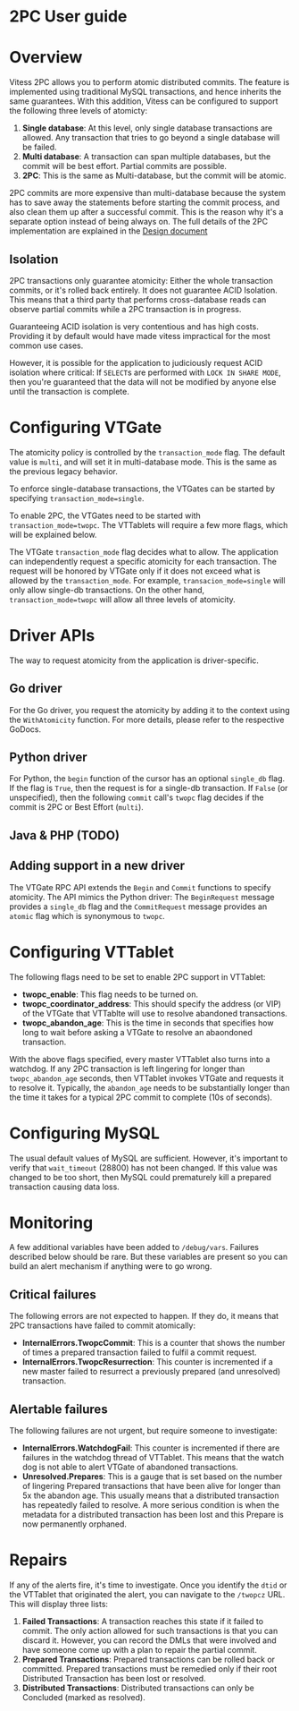 # 2PC User guide

# Overview

Vitess 2PC allows you to perform atomic distributed commits. The feature is implemented using traditional MySQL transactions, and hence inherits the same guarantees. With this addition, Vitess can be configured to support the following three levels of atomicty:

1. **Single database**: At this level, only single database transactions are allowed. Any transaction that tries to go beyond a single database will be failed.
2. **Multi database**: A transaction can span multiple databases, but the commit will be best effort. Partial commits are possible.
3. **2PC**: This is the same as Multi-database, but the commit will be atomic.

2PC commits are more expensive than multi-database because the system has to save away the statements before starting the commit process, and also clean them up after a successful commit. This is the reason why it's a separate option instead of being always on. The full details of the 2PC implementation are explained in the [Design document](/user-guide/twopc-phase-commit-design.html)

## Isolation

2PC transactions only guarantee atomicity: Either the whole transaction commits, or it's rolled back entirely. It does not guarantee ACID Isolation. This means that a third party that performs cross-database reads can observe partial commits while a 2PC transaction is in progress.

Guaranteeing ACID isolation is very contentious and has high costs. Providing it by default would have made vitess impractical for the most common use cases.

However, it is possible for the application to judiciously request ACID isolation where critical: If `SELECT`s are performed with `LOCK IN SHARE MODE`, then you're guaranteed that the data will not be modified by anyone else until the transaction is complete.

# Configuring VTGate

The atomicity policy is controlled by the `transaction_mode` flag. The default value is `multi`, and will set it in multi-database mode. This is the same as the previous legacy behavior.

To enforce single-database transactions, the VTGates can be started by specifying `transaction_mode=single`.

To enable 2PC, the VTGates need to be started with `transaction_mode=twopc`. The VTTablets will require a few more flags, which will be explained below.

The VTGate `transaction_mode` flag decides what to allow. The application can independently request a specific atomicity for each transaction. The request will be honored by VTGate only if it does not exceed what is allowed by the `transaction_mode`. For example, `transacion_mode=single` will only allow single-db transactions. On the other hand, `transaction_mode=twopc` will allow all three levels of atomicity.

# Driver APIs

The way to request atomicity from the application is driver-specific.

## Go driver

For the Go driver, you request the atomicity by adding it to the context using the `WithAtomicity` function. For more details, please refer to the respective GoDocs.

## Python driver

For Python, the `begin` function of the cursor has an optional `single_db` flag. If the flag is `True`, then the request is for a single-db transaction. If `False` (or unspecified), then the following `commit` call's `twopc` flag decides if the commit is 2PC or Best Effort (`multi`).

## Java & PHP (TODO)

## Adding support in a new driver

The VTGate RPC API extends the `Begin` and `Commit` functions to specify atomicity. The API mimics the Python driver: The `BeginRequest` message provides a `single_db` flag and the `CommitRequest` message provides an `atomic` flag which is synonymous to `twopc`.

# Configuring VTTablet

The following flags need to be set to enable 2PC support in VTTablet:

* **twopc_enable**: This flag needs to be turned on.
* **twopc_coordinator_address**: This should specify the address (or VIP) of the VTGate that VTTablte will use to resolve abandoned transactions.
* **twopc_abandon_age**: This is the time in seconds that specifies how long to wait before asking a VTGate to resolve an abaondoned transaction.

With the above flags specified, every master VTTablet also turns into a watchdog. If any 2PC transaction is left lingering for longer than `twopc_abandon_age` seconds, then VTTablet invokes VTGate and requests it to resolve it. Typically, the `abandon_age` needs to be substantially longer than the time it takes for a typical 2PC commit to complete (10s of seconds).

# Configuring MySQL

The usual default values of MySQL are sufficient. However, it's important to verify that `wait_timeout` (28800) has not been changed. If this value was changed to be too short, then MySQL could prematurely kill a prepared transaction causing data loss.

# Monitoring

A few additional variables have been added to `/debug/vars`. Failures described below should be rare. But these variables are present so you can build an alert mechanism if anything were to go wrong.

## Critical failures

The following errors are not expected to happen. If they do, it means that 2PC transactions have failed to commit atomically:

* **InternalErrors.TwopcCommit**: This is a counter that shows the number of times a prepared transaction failed to fulfil a commit request.
* **InternalErrors.TwopcResurrection**: This counter is incremented if a new master failed to resurrect a previously prepared (and unresolved) transaction.

## Alertable failures

The following failures are not urgent, but require someone to investigate:

* **InternalErrors.WatchdogFail**: This counter is incremented if there are failures in the watchdog thread of VTTablet. This means that the watch dog is not able to alert VTGate of abandoned transactions.
* **Unresolved.Prepares**: This is a gauge that is set based on the number of lingering Prepared transactions that have been alive for longer than 5x the abandon age. This usually means that a distributed transaction has repeatedly failed to resolve. A more serious condition is when the metadata for a distributed transaction has been lost and this Prepare is now permanently orphaned.

# Repairs

If any of the alerts fire, it's time to investigate. Once you identify the `dtid` or the VTTablet that originated the alert, you can navigate to the `/twopcz` URL. This will display three lists:

1. **Failed Transactions**: A transaction reaches this state if it failed to commit. The only action allowed for such transactions is that you can discard it. However, you can record the DMLs that were involved and have someone come up with a plan to repair the partial commit.
2. **Prepared Transactions**: Prepared transactions can be rolled back or committed. Prepared transactions must be remedied only if their root Distributed Transaction has been lost or resolved.
3. **Distributed Transactions**: Distributed transactions can only be Concluded (marked as resolved).
